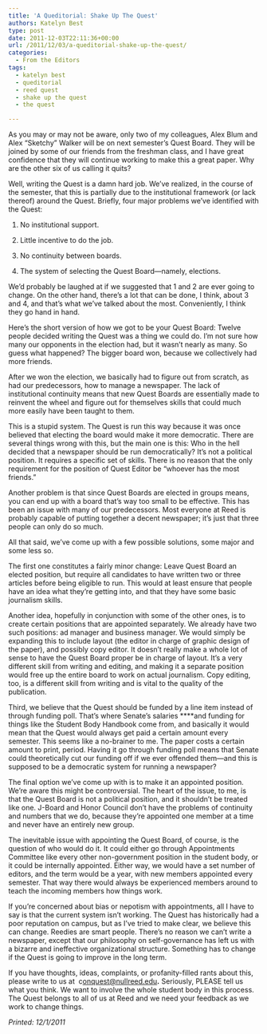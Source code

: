 ```yaml
---
title: 'A Queditorial: Shake Up The Quest'
authors: Katelyn Best
type: post
date: 2011-12-03T22:11:36+00:00
url: /2011/12/03/a-queditorial-shake-up-the-quest/
categories:
  - From the Editors
tags:
  - katelyn best
  - queditorial
  - reed quest
  - shake up the quest
  - the quest

---
```

As you may or may not be aware, only two of my colleagues, Alex Blum and Alex “Sketchy” Walker will be on next semester&#8217;s Quest Board. They will be joined by some of our friends from the freshman class, and I have great confidence that they will continue working to make this a great paper. Why are the other six of us calling it quits?

Well, writing the Quest is a damn hard job. We’ve realized, in the course of the semester, that this is partially due to the institutional framework (or lack thereof) around the Quest. Briefly, four major problems we’ve identified with the Quest:

1. No institutional support.

2. Little incentive to do the job.

3. No continuity between boards.

4. The system of selecting the Quest Board—namely, elections.

We&#8217;d probably be laughed at if we suggested that 1 and 2 are ever going to change. On the other hand, there&#8217;s a lot that can be done, I think, about 3 and 4, and that&#8217;s what we&#8217;ve talked about the most. Conveniently, I think they go hand in hand.

Here&#8217;s the short version of how we got to be your Quest Board: Twelve people decided writing the Quest was a thing we could do. I&#8217;m not sure how many our opponents in the election had, but it wasn&#8217;t nearly as many. So guess what happened? The bigger board won, because we collectively had more friends.

After we won the election, we basically had to figure out from scratch, as had our predecessors, how to manage a newspaper. The lack of institutional continuity means that new Quest Boards are essentially made to reinvent the wheel and figure out for themselves skills that could much more easily have been taught to them.

This is a stupid system. The Quest is run this way because it was once believed that electing the board would make it more democratic. There are several things wrong with this, but the main one is this: Who in the hell decided that a newspaper should be run democratically? It&#8217;s not a political position. It requires a specific set of skills. There is no reason that the only requirement for the position of Quest Editor be “whoever has the most friends.”

Another problem is that since Quest Boards are elected in groups means, you can end up with a board that&#8217;s way too small to be effective. This has been an issue with many of our predecessors. Most everyone at Reed is probably capable of putting together a decent newspaper; it&#8217;s just that three people can only do so much.

All that said, we&#8217;ve come up with a few possible solutions, some major and some less so.

The first one constitutes a fairly minor change: Leave Quest Board an elected position, but require all candidates to have written two or three articles before being eligible to run. This would at least ensure that people have an idea what they&#8217;re getting into, and that they have some basic journalism skills.

Another idea, hopefully in conjunction with some of the other ones, is to create certain positions that are appointed separately. We already have two such positions: ad manager and business manager. We would simply be expanding this to include layout (the editor in charge of graphic design of the paper), and possibly copy editor. It doesn&#8217;t really make a whole lot of sense to have the Quest Board proper be in charge of layout. It&#8217;s a very different skill from writing and editing, and making it a separate position would free up the entire board to work on actual journalism. Copy editing, too, is a different skill from writing and is vital to the quality of the publication.

Third, we believe that the Quest should be funded by a line item instead of through funding poll. That&#8217;s where Senate&#8217;s salaries ****and funding for things like the Student Body Handbook come from, and basically it would mean that the Quest would always get paid a certain amount every semester. This seems like a no-brainer to me. The paper costs a certain amount to print, period. Having it go through funding poll means that Senate could theoretically cut our funding off if we ever offended them—and this is supposed to be a democratic system for running a newspaper?

The final option we&#8217;ve come up with is to make it an appointed position. We&#8217;re aware this might be controversial. The heart of the issue, to me, is that the Quest Board is not a political position, and it shouldn&#8217;t be treated like one. J-Board and Honor Council don&#8217;t have the problems of continuity and numbers that we do, because they&#8217;re appointed one member at a time and never have an entirely new group.

The inevitable issue with appointing the Quest Board, of course, is the question of who would do it. It could either go through Appointments Committee like every other non-government position in the student body, or it could be internally appointed. Either way, we would have a set number of editors, and the term would be a year, with new members appointed every semester. That way there would always be experienced members around to teach the incoming members how things work.

If you&#8217;re concerned about bias or nepotism with appointments, all I have to say is that the current system isn&#8217;t working. The Quest has historically had a poor reputation on campus, but as I&#8217;ve tried to make clear, we believe this can change. Reedies are smart people. There&#8217;s no reason we can&#8217;t write a newspaper, except that our philosophy on self-governance has left us with a bizarre and ineffective organizational structure. Something has to change if the Quest is going to improve in the long term.

If you have thoughts, ideas, complaints, or profanity-filled rants about this, please write to us at  c<span style="text-decoration: underline;">&#x6f;&#x6e;&#x71;&#x75;&#x65;&#x73;&#x74;&#x40;<span class="oe_displaynone">null</span>&#x72;&#x65;&#x65;&#x64;&#x2e;&#x65;&#x64;&#x75;</span>**.** Seriously, PLEASE tell us what you think. We want to involve the whole student body in this process. The Quest belongs to all of us at Reed and we need your feedback as we work to change things.

_Printed: 12/1/2011_